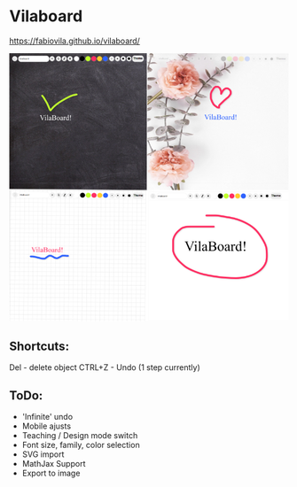 # Vilaboard
https://fabiovila.github.io/vilaboard/

![Screenshot](https://github.com/fabiovila/vilaboard/blob/gh-pages/imgs/screenshot.png)


## Shortcuts:
Del     - delete object
CTRL+Z  - Undo (1 step currently)

## ToDo:
- 'Infinite' undo
- Mobile ajusts
- Teaching / Design mode switch
- Font size, family, color selection
- SVG import
- MathJax Support
- Export to image